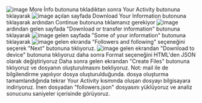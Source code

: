 ![image](https://github.com/user-attachments/assets/6ee8cac3-40ef-4b8c-981e-c44f5201d00b)
More İnfo butonuna tıkladıktan sonra Your Activity butonuna tıklayarak
![image](https://github.com/user-attachments/assets/95d14323-8f50-49c4-affd-ad2dedac19c6)
açılan sayfada Download Your Information butonuna tıklayarak ardından Continue butonuna tıklamanız gerekiyor
![image](https://github.com/user-attachments/assets/2b9b1331-4edb-40af-ad31-ce7502889936)
ardından gelen sayfada "Download or transfer information" butonuna tıklayarak 
![image](https://github.com/user-attachments/assets/dc4bb3bf-db6b-4a8f-9f9e-65c2294006f6)
gelen sayfada "Some of your information" butonuna tıklayarak 
![image](https://github.com/user-attachments/assets/78951fd7-9906-46ce-ace8-15d7b8a50649)
gelen ekranda "Followers and following" seçeneğini seçerek "Next" butonuna tıklıyoruz.
![image](https://github.com/user-attachments/assets/23737e75-bfb0-4d20-a421-ac4f6d931784)
gelen ekrandan "Download to device" butonuna tıklıyoruz
daha sonra Format seçeneğini HTML'den JSON olarak değiştiriyoruz
Daha sonra gelen ekrandan "Create Files" butonuna tıklıyoruz ve dosyanın oluşturulmasını bekliyoruz.
Not: mail ile de bilgilendirme yapılıyor dosya oluşturulduğunda.
dosya oluşturma tamamlandığında tekrar Your Activity kısmında oluşan dosyayı bilgisayara indiriyoruz.
İnen dosyadan "followers.json" dosyasını yüklüyoruz ve analiz sonucunu saniyeler içerisinde görüyoruz.
